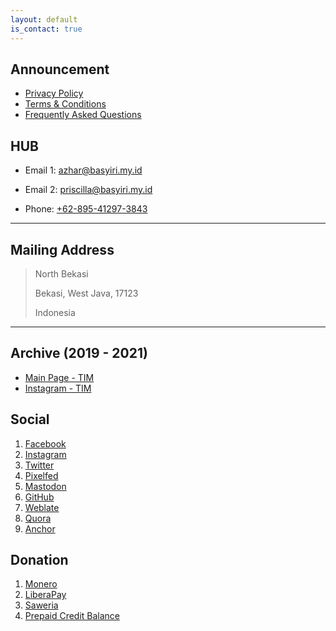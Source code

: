 ```yaml
---
layout: default
is_contact: true
---
```


## Announcement

* [Privacy Policy](https://azhar.basyiri.my.id/p/privacy.html)
* [Terms & Conditions](https://azhar.basyiri.my.id/p/terms-and-conditions.html)
* [Frequently Asked Questions](https://basyiri.my.id/en/faq)

## HUB

* Email 1: [azhar@basyiri.my.id](mailto:azhar@basyiri.my.id)

* Email 2: [priscilla@basyiri.my.id](mailto:priscilla@basyiri.my.id)

* Phone: [+62-895-41297-3843](tel:+62-895-41297-3843)

---

## Mailing Address

> North Bekasi
>
> Bekasi, West Java, 17123
>
> Indonesia

---

## Archive (2019 - 2021)

* [Main Page - TIM](https://archive.org/details/@tasya_id_media)
* [Instagram - TIM](https://instagram.com/azharbasyirihvrtono)

## Social

1. [Facebook](https://facebook.com/intrapegasus)
2. [Instagram](https://instagram.com/intrapegasus)
3. [Twitter](https://twitter.com/intrapegasus)
4. [Pixelfed](https://pixelfed.de/intrapegasus)
5. [Mastodon](https://masthead.social/@intrapegasus)
6. [GitHub](https://github.com/intrapegasus)
7. [Weblate](https://hosted.weblate.org/user/intrapegasus)
8. [Quora](https://id.quora.com/profile/Intrapegasus)
9. [Anchor](https://anchor.fm/intrapegasus)

## Donation
1. [Monero](xmr.txt)
2. [LiberaPay](https://liberapay.com/intrapegasus)
3. [Saweria](https://saweria.co/intrapegasus)
4. [Prepaid Credit Balance](pcb.txt)
